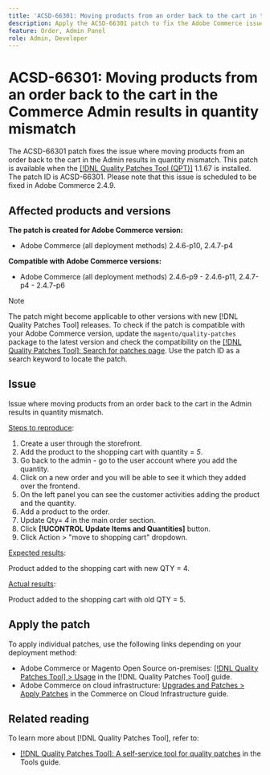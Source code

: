 ```yaml
---
title: 'ACSD-66301: Moving products from an order back to the cart in the Commerce Admin results in quantity mismatch'
description: Apply the ACSD-66301 patch to fix the Adobe Commerce issue where when creating an order from the Admin panel, products in the customer’s cart are not removed after being added to the order.
feature: Order, Admin Panel
role: Admin, Developer
---
```


# ACSD-66301: Moving products from an order back to the cart in the  Commerce Admin results in quantity mismatch

The ACSD-66301 patch fixes the issue where moving products from an order back to the cart in the Admin results in quantity mismatch. This patch is available when the [[!DNL Quality Patches Tool (QPT)]](/help/tools/quality-patches-tool/quality-patches-tool-to-self-serve-quality-patches.md) 1.1.67 is installed. The patch ID is ACSD-66301. Please note that this issue is scheduled to be fixed in Adobe Commerce 2.4.9.

## Affected products and versions

**The patch is created for Adobe Commerce version:**

* Adobe Commerce (all deployment methods) 2.4.6-p10, 2.4.7-p4

**Compatible with Adobe Commerce versions:**

* Adobe Commerce (all deployment methods) 2.4.6-p9 - 2.4.6-p11, 2.4.7-p4 - 2.4.7-p6

>[!NOTE]
>
>The patch might become applicable to other versions with new [!DNL Quality Patches Tool] releases. To check if the patch is compatible with your Adobe Commerce version, update the `magento/quality-patches` package to the latest version and check the compatibility on the [[!DNL Quality Patches Tool]: Search for patches page](https://experienceleague.adobe.com/tools/commerce-quality-patches/index.html). Use the patch ID as a search keyword to locate the patch.

## Issue

Issue where moving products from an order back to the cart in the Admin results in quantity mismatch.

<u>Steps to reproduce</u>:

1. Create a user through the storefront.
2. Add the product to the shopping cart with quantity = *5*.
3. Go back to the admin - go to the user account where you add the quantity.
4. Click on a new order and you will be able to see it which they added over the frontend.
5. On the left panel you can see the customer activities adding the product and the quantity. 
6. Add a product to the order.
7. Update Qty= *4* in the main order section.
8. Click **[!UCONTROL Update Items and Quantities]** button.
9. Click Action > "move to shopping cart" dropdown.

<u>Expected results</u>:

Product added to the shopping cart with new QTY = 4.

<u>Actual results</u>:

Product added to the shopping cart with old QTY = 5.

## Apply the patch

To apply individual patches, use the following links depending on your deployment method:

* Adobe Commerce or Magento Open Source on-premises: [[!DNL Quality Patches Tool] > Usage](/help/tools/quality-patches-tool/usage.md) in the [!DNL Quality Patches Tool] guide.
* Adobe Commerce on cloud infrastructure: [Upgrades and Patches > Apply Patches](https://experienceleague.adobe.com/docs/commerce-cloud-service/user-guide/develop/upgrade/apply-patches.html) in the Commerce on Cloud Infrastructure guide.

## Related reading

To learn more about [!DNL Quality Patches Tool], refer to:

* [[!DNL Quality Patches Tool]: A self-service tool for quality patches](/help/tools/quality-patches-tool/quality-patches-tool-to-self-serve-quality-patches.md) in the Tools guide.
